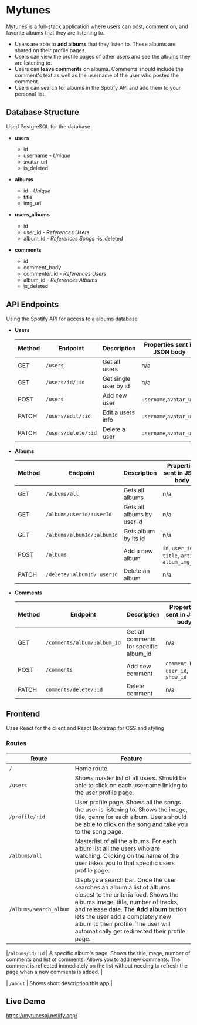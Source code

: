 # Mytunes  

Mytunes is a full-stack application where users can post, comment on, and favorite albums that they are listening to.

- Users are able to **add albums** that they listen to. These albums are shared on their profile pages.
- Users can view the profile pages of other users and see the albums they are listening to.
- Users can **leave comments** on albums. Comments should include the comment's text as well as the username of the user who posted the comment.
- Users can search for albums in the Spotify API and add them to your personal list.

## Database Structure

Used PostgreSQL for the database 

- **users**
  - id
  - username - _Unique_
  - avatar_url
  - is_deleted

- **albums**
  - id - _Unique_
  - title
  - img_url

- **users_albums** 
  - id
  - user_id - _References Users_
  - album_id - _References Songs_
  -is_deleted 

- **comments**
  - id
  - comment_body
  - commenter_id - _References Users_
  - album_id - _References Albums_
  - is_deleted 


## API Endpoints
Using the Spotify API for access to a albums database

- **Users**

  | Method | Endpoint     | Description           | Properties sent in JSON body |
  | ------ | ------------ | --------------------- | ---------------------------- |
  | GET    | `/users`     | Get all users         | n/a                          |
  | GET    | `/users/id/:id` | Get single user by id | n/a                       |
  | POST   | `/users`     | Add new user          |  `username`,`avatar_url`     |  
  | PATCH  | `/users/edit/:id` | Edit a users info  | `username`,`avatar_url`    |
  | PATCH  | `/users/delete/:id` | Delete a user    | `username`,`avatar_url`    |

- **Albums**

  |Method  |  Endpoint     | Description           | Properties sent in JSON body |
  |------- |  ------------ | --------------------- | ---------------------------- |
  | GET    | `/albums/all` | Gets all albums       | n/a                         |
  | GET    | `/albums/userid/:userId` | Gets all albums by user id | n/a          |
  | GET    | `/albums/albumId/:albumId` | Gets album by its id | n/a              |
  | POST   | `/albums`     | Add a new album       | `id`, `user_id`, `title`, `artist`, `album_img_url` |
  | PATCH  | `/delete/:albumId/:userId` | Delete an album | n/a                    |
  
  
- **Comments**

  | Method | Endpoint         | Description               | Properties sent in JSON body |
  | ------ | ---------------  | ------------------------- | ----------------|
  | GET    | `/comments/album/:album_id` | Get all comments for specific album_id |  n/a    |
  | POST   | `/comments`      | Add new comment    | `comment_body`, `user_id`, `show_id` |
  | PATCH  | `comments/delete/:id` | Delete comment       |    n/a                       |


## Frontend

Uses React for the client and React Bootstrap for CSS and styling

### Routes
| Route        | Feature                                                                                                                                                                                                                                                                                                                                                                                                                                                                             |
| ------------ | ----------------------------------------------------------------------------------------------------------------------------------------------------------------------------------------------------------------------------------------------------------------------------------------------------------------------------------------------------------------------------------------------------------------------------------------------------------------------------------- |
| `/`          | Home route. |                                                                                                                                                                                                                                                                                                                                                                            |
| `/users`     | Shows master list of all users. Should be able to click on each username linking to the user profile page.                                                                                                                                                                                                                                                                                                                            |
| `/profile/:id` | User profile page. Shows all the songs the user is listening to. Shows the image, title, genre for each album. Users should be able to click on the song and take you to the song page.                                                                                                                                                                                                                                                                                              |
| `/albums/all`     | Masterlist of all the albums. For each album list all the users who are watching. Clicking on the name of the user takes you to that specific users profile page. |                                                                                                                                                                                                                                                                                                                    
| `/albums/search_album` | Displays a search bar. Once the user searches an album a list of albums closest to the criteria load. Shows the albums image, title, number of tracks, and release date. The **Add album** button lets the user add a completely new album to their profile. The user will automatically get redirected their profile page. |


 |`/albums/id/:id` | A specific album's page. Shows the title,image, number of comments and list of comments. Allows you to add new comments. The comment is reflected immediately on the list without needing to refresh the page when a new comments is added.      |    
 
 
| `/about`     | Shows short description this app  |  

## Live Demo
https://mytunesoj.netlify.app/
